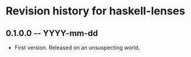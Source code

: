 # Revision history for haskell-lenses

## 0.1.0.0 -- YYYY-mm-dd

* First version. Released on an unsuspecting world.
